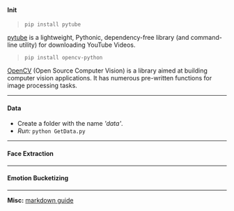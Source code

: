#### Init
> `pip install pytube`

[pytube](https://python-pytube.readthedocs.io/en/latest/) is a lightweight, Pythonic, dependency-free library (and command-line utility) for downloading YouTube Videos.

> `pip install opencv-python`

[OpenCV](https://opencv.org/) (Open Source Computer Vision) is a library aimed at building computer vision applications. It has numerous pre-written functions for image processing tasks.

***


#### Data

- Create a folder with the name _'data'_. 
- _Run:_ `python GetData.py`

***

#### Face Extraction

***

#### Emotion Bucketizing

***

__Misc:__ [markdown guide](https://www.markdownguide.org/basic-syntax/)


